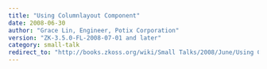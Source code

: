 ```yaml
---
title: "Using Columnlayout Component"
date: 2008-06-30
author: "Grace Lin, Engineer, Potix Corporation"
version: "ZK-3.5.0-FL-2008-07-01 and later"
category: small-talk
redirect_to: "http://books.zkoss.org/wiki/Small Talks/2008/June/Using Columnlayout Component"
---
```

